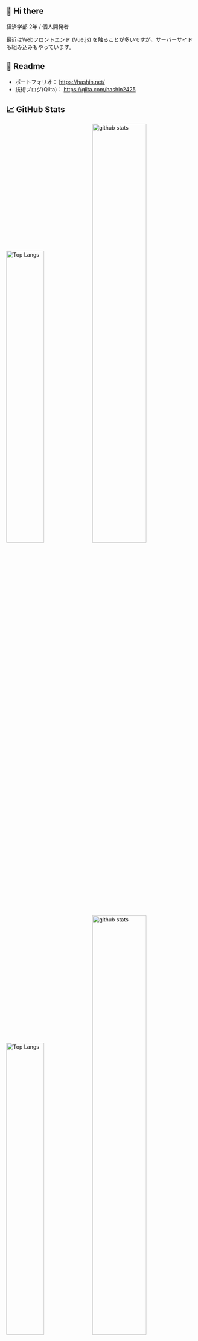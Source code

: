 ## 🌱 Hi there

経済学部 2年 / 個人開発者

最近はWebフロントエンド (Vue.js) を触ることが多いですが、サーバーサイドも組み込みもやっています。

## 👀 Readme

- ポートフォリオ： https://hashin.net/
- 技術ブログ(Qiita)： https://qiita.com/hashin2425

## 📈 GitHub Stats

<p align="left">
  <img alt="Top Langs" width="44.5%" src="https://github-readme-stats-zpytrgjqj-hashin2425s-projects.vercel.app/api/top-langs/?username=hashin2425&layout=compact&count_private=true&hide=jupyter%20notebook,ShaderLab,HTML,TeX,HLSL" />
  <img alt="github stats" width="53.3%" src="https://github-readme-stats-zpytrgjqj-hashin2425s-projects.vercel.app/api?username=hashin2425&count_private=true" />
</p>

<p align="left">
  <img alt="Top Langs" width="44.5%" src="https://github-readme-stats-vercel-wea9.vercel.app/api/top-langs/?username=hashin2425&layout=compact&show_icons=true&hide=jupyter%20notebook" />
  <img alt="github stats" width="53.3%" src="https://github-readme-stats-vercel-wea9.vercel.app/api?username=hashin2425&show_icons=ture&count_private=true" />
</p>
